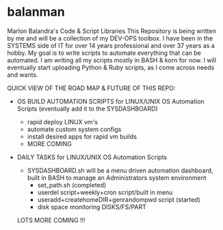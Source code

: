 # balanman
Marlon Balandra's Code &amp; Script Libraries
This Repository is being written by me and will be a collection of my DEV-OPS toolbox. I have been in the SYSTEMS side of IT for over 14 years professional and over 37 years as a hobby.
My goal is to write scripts to automate everything that can be automated. I am writing all my scripts mostly in BASH & korn for now. I will eventually start uploading Python & Ruby scripts, as I come across needs and wants.  

QUICK VIEW OF THE ROAD MAP & FUTURE OF THIS REPO:

- OS BUILD AUTOMATION SCRIPTS for LINUX/UNIX OS Automation Scripts (eventually add it to the SYSDASHBOARD)
    - rapid deploy LINUX vm's
    - automate custom system configs 
    - install desired apps for rapid vm builds
    - MORE COMING
  



- DAILY TASKS for LINUX/UNIX OS Automation Scripts
    - SYSDASHBOARD.sh will be a menu driven automation dashboard, built in BASH to manage an Administrators system environment 
      - set_path.sh (completed)
      - userdel script+weekly+cron script/built in menu
      - useradd+createhomeDIR+genrandompwd script (started)
      - disk space monitoring DISKS/FS/PART
    
  LOTS MORE COMING !!!

